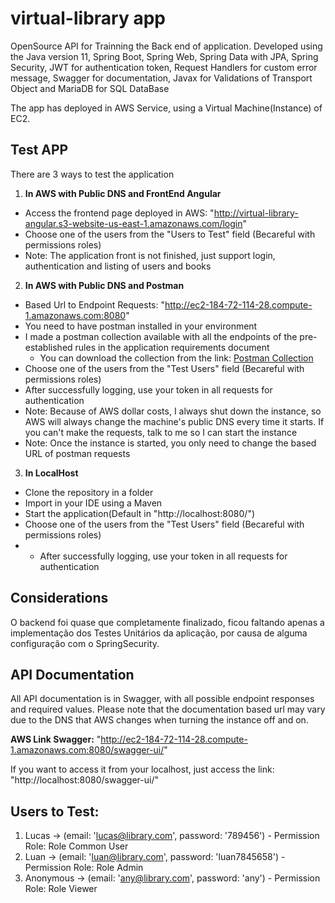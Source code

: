 # virtual-library app
OpenSource API for Trainning the Back end of application. Developed using the Java version 11, Spring Boot, Spring Web, Spring Data with JPA, Spring Security, JWT for authentication token, Request Handlers for custom error message, Swagger for documentation, Javax for Validations of Transport Object and MariaDB for SQL DataBase

The app has deployed in AWS Service, using a Virtual Machine(Instance) of EC2.

## Test APP
There are 3 ways to test the application

1. **In AWS with Public DNS and FrontEnd Angular**
  * Access the frontend page deployed in AWS: "http://virtual-library-angular.s3-website-us-east-1.amazonaws.com/login"
  * Choose one of the users from the "Users to Test" field (Becareful with permissions roles)
  * Note: The application front is not finished, just support login, authentication and listing of users and books

2. **In AWS with Public DNS and Postman**
  * Based Url to Endpoint Requests: "http://ec2-184-72-114-28.compute-1.amazonaws.com:8080"
  * You need to have postman installed in your environment
  * I made a postman collection available with all the endpoints of the pre-established rules in the application requirements document
     * You can download the collection from the link: [Postman Collection](https://drive.google.com/file/d/1U-Ed9nQrTqginHlVsaa4tHM8KwL_hzBs/view?usp=sharing)
  * Choose one of the users from the "Test Users" field (Becareful with permissions roles)
  * After successfully logging, use your token in all requests for authentication
  * Note: Because of AWS dollar costs, I always shut down the instance, so AWS will always change the machine's public DNS every time it starts. If you can't make the requests, talk to me so I can start the instance
  * Note: Once the instance is started, you only need to change the based URL of postman requests

3. **In LocalHost**
  * Clone the repository in a folder
  * Import in your IDE using a Maven
  * Start the application(Default in "http://localhost:8080/")
  * Choose one of the users from the "Test Users" field (Becareful with permissions roles)
  * * After successfully logging, use your token in all requests for authentication

## Considerations
O backend foi quase que completamente finalizado, ficou faltando apenas a implementação dos Testes Unitários da aplicação, por causa de alguma configuração com o SpringSecurity.

## API Documentation
All API documentation is in Swagger, with all possible endpoint responses and required values. Please note that the documentation based url may vary due to the DNS that AWS changes when turning the instance off and on.

**AWS Link Swagger:** "http://ec2-184-72-114-28.compute-1.amazonaws.com:8080/swagger-ui/"

If you want to access it from your localhost, just access the link: "http://localhost:8080/swagger-ui/"

## Users to Test:
1. Lucas -> (email: 'lucas@library.com', password: '789456') - Permission Role: Role Common User
2. Luan -> (email: 'luan@library.com', password: 'luan7845658') - Permission Role: Role Admin
3. Anonymous -> (email: 'any@library.com', password: 'any') - Permission Role: Role Viewer
